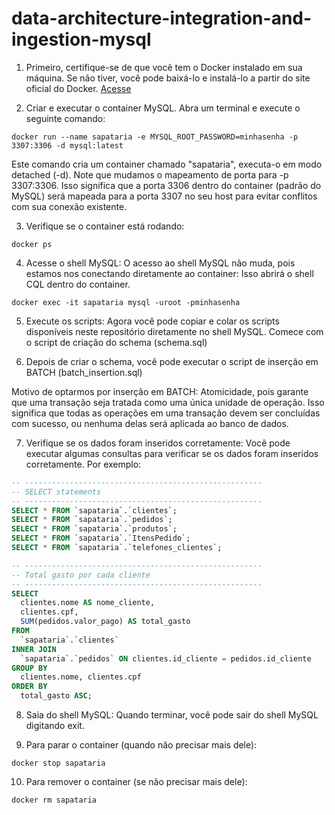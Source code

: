 # data-architecture-integration-and-ingestion-mysql

1. Primeiro, certifique-se de que você tem o Docker instalado em sua máquina. Se não tiver, você pode baixá-lo e instalá-lo a partir do site oficial do Docker. [Acesse](https://www.docker.com/products/docker-desktop/)


2. Criar e executar o container MySQL. Abra um terminal e execute o seguinte comando:
```docker
docker run --name sapataria -e MYSQL_ROOT_PASSWORD=minhasenha -p 3307:3306 -d mysql:latest
```
Este comando cria um container chamado "sapataria", executa-o em modo detached (-d). Note que mudamos o mapeamento de porta para -p 3307:3306. Isso significa que a porta 3306 dentro do container (padrão do MySQL) será mapeada para a porta 3307 no seu host para evitar conflitos com sua conexão existente.


3. Verifique se o container está rodando: 
```docker
docker ps
```

4. Acesse o shell MySQL: O acesso ao shell MySQL não muda, pois estamos nos conectando diretamente ao container:
Isso abrirá o shell CQL dentro do container.
```docker
docker exec -it sapataria mysql -uroot -pminhasenha
```

5. Execute os scripts: Agora você pode copiar e colar os scripts disponíveis neste repositório diretamente no shell MySQL. Comece com o script de criação do schema (schema.sql)


6. Depois de criar o schema, você pode executar o script de inserção em BATCH (batch_insertion.sql)

Motivo de optarmos por inserção em BATCH: Atomicidade, pois garante que uma transação seja tratada como uma única unidade de operação. Isso significa que todas as operações em uma transação devem ser concluídas com sucesso, ou nenhuma delas será aplicada ao banco de dados.


7. Verifique se os dados foram inseridos corretamente: Você pode executar algumas consultas para verificar se os dados foram inseridos corretamente. Por exemplo:

```sql
-- -----------------------------------------------------
-- SELECT statements
-- -----------------------------------------------------
SELECT * FROM `sapataria`.`clientes`;
SELECT * FROM `sapataria`.`pedidos`;
SELECT * FROM `sapataria`.`produtos`;
SELECT * FROM `sapataria`.`ItensPedido`;
SELECT * FROM `sapataria`.`telefones_clientes`;

-- -----------------------------------------------------
-- Total gasto por cada cliente
-- -----------------------------------------------------
SELECT
  clientes.nome AS nome_cliente,
  clientes.cpf,
  SUM(pedidos.valor_pago) AS total_gasto
FROM
  `sapataria`.`clientes`
INNER JOIN
  `sapataria`.`pedidos` ON clientes.id_cliente = pedidos.id_cliente
GROUP BY
  clientes.nome, clientes.cpf
ORDER BY
  total_gasto ASC;

```

8. Saia do shell MySQL: Quando terminar, você pode sair do shell MySQL digitando exit.

9. Para parar o container (quando não precisar mais dele):
```docker
docker stop sapataria
```
10. Para remover o container (se não precisar mais dele):
```docker
docker rm sapataria
```
